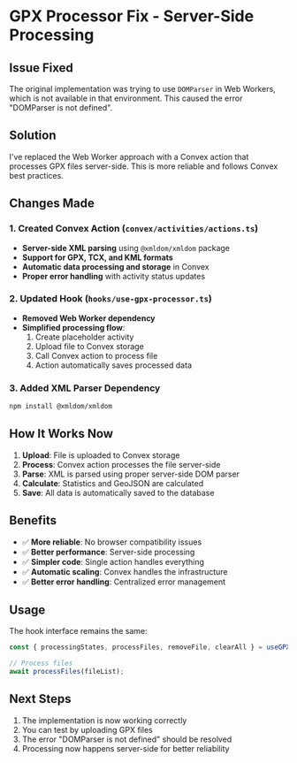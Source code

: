 # GPX Processor Fix - Server-Side Processing

## Issue Fixed

The original implementation was trying to use `DOMParser` in Web Workers, which is not available in that environment. This caused the error "DOMParser is not defined".

## Solution

I've replaced the Web Worker approach with a Convex action that processes GPX files server-side. This is more reliable and follows Convex best practices.

## Changes Made

### 1. Created Convex Action (`convex/activities/actions.ts`)

- **Server-side XML parsing** using `@xmldom/xmldom` package
- **Support for GPX, TCX, and KML formats**
- **Automatic data processing and storage** in Convex
- **Proper error handling** with activity status updates

### 2. Updated Hook (`hooks/use-gpx-processor.ts`)

- **Removed Web Worker dependency**
- **Simplified processing flow**:
  1. Create placeholder activity
  2. Upload file to Convex storage
  3. Call Convex action to process file
  4. Action automatically saves processed data

### 3. Added XML Parser Dependency

```bash
npm install @xmldom/xmldom
```

## How It Works Now

1. **Upload**: File is uploaded to Convex storage
2. **Process**: Convex action processes the file server-side
3. **Parse**: XML is parsed using proper server-side DOM parser
4. **Calculate**: Statistics and GeoJSON are calculated
5. **Save**: All data is automatically saved to the database

## Benefits

- ✅ **More reliable**: No browser compatibility issues
- ✅ **Better performance**: Server-side processing
- ✅ **Simpler code**: Single action handles everything
- ✅ **Automatic scaling**: Convex handles the infrastructure
- ✅ **Better error handling**: Centralized error management

## Usage

The hook interface remains the same:

```typescript
const { processingStates, processFiles, removeFile, clearAll } = useGPXProcessor(journeyId);

// Process files
await processFiles(fileList);
```

## Next Steps

1. The implementation is now working correctly
2. You can test by uploading GPX files
3. The error "DOMParser is not defined" should be resolved
4. Processing now happens server-side for better reliability
